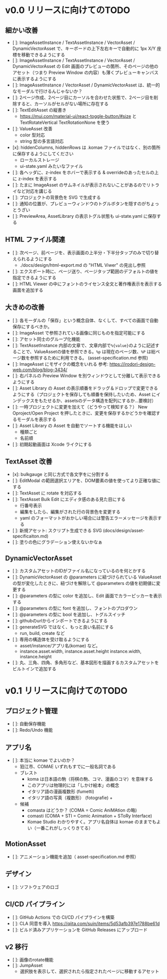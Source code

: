 # v0.0 リリースに向けてのTODO

## 細かい改善
- [ ]: ImageAssetInstance / TextAssetInstance / VectorAsset / DynamicVectorAsset で、キーボードの上下左右キーで自動的に 1px X/Y 座標を移動できるようにする
- [ ]: ImageAssetInstance / TextAssetInstance / VectorAsset / DynamicVectorAsset の Edit 画面のプレビューの箇所、そのページの他のアセット（つまり Preview Window の内容）も薄くプレビューキャンバスに表示するようにする
- [ ]: ImageAssetInstance / VectorAsset / DynamicVectorAsset は、統一的なモーダルで行けるんじゃないか？
- [ ]: 2ページ作成、2ページ目にカーソルを合わせた状態で、2ページ目を削除すると、カーソルがセルがない場所に存在する
- [ ]: TextEditAsset の縦書き
  - https://mui.com/material-ui/react-toggle-button/#size と TextRotateVertical TextRotationNone を使う
- [ ]: ValueAsset 改善
  - color 型対応
  - string 型の多言語対応
- [x]: hiddenColumns, hiddenRows は .komae ファイルではなく、別の箇所に保存するようにしてください
  - ローカルストレージ
  - ui-state.yaml みたいなファイル
- [ ]: 各ヘッダに、z-index をホバーで表示する & overrideのあったセルの上に z-index を表示する
- [ ]: たまに ImageAsset のサムネイルが表示されないことがあるのでリトライなど対応を講じる
- [ ]: プロジェクトの背景色を SVG で生成する
- [ ]: 通知の位置が、プレビューウィンドウのトグルボタンを隠すのがちょっとうざい
- [ ]: PreviewArea, AssetLibrary の表示トグル状態も ui-state.yaml に保存する

## HTML ファイル関連
- [ ]: 次ページ、前ページを、表示画面の上半分・下半分タップのみで切り替えられるようにする
  - ./docs/design/html-export.md の "HTML Viwer" の見出し参照
- [ ]: エクスポート時に、ページ送り、ページタップ範囲のデフォルトの値を指定できるようにする
- [ ]: HTML Viewer の中にフォントのライセンス全文と著作権表示を表示する画面を追加する

## 大きめの改善
- [ ]: 各モーダルの「保存」という概念自体、なくして、すべての画面で自動保存にするべきか。
- [ ]: ImageAsset で参照されている画像に同じものを指定可能にする
- [ ]: アセット同士のグループ化機能
- [ ]: TextAssetInstance 内部の文章で、文章内部で`%{value}`のように記述することで、ValueAssetの値を参照できる。`%p` は現在のページ数、`%P` は総ページ数を参照するために利用できる。 (asset-specification.md 参照)
- [ ]: ImageAsset にモザイクの概念をいれる 参考: https://irodori-design-web.com/blog/blog-3434/
- [ ]: 右パネルの Preview Window を別ウィンドウとして分離して表示できるようにする
- [ ]: Asset Library の Asset の表示順番をドラッグ＆ドロップで変更できるようにする（プロジェクトを保存しても順番を保持したいため、Asset にインデックスをもたせるか、assetsのデータ構造を配列にするか...要検討）
- [ ]: 一時プロジェクトに変更を加えて（どうやって検知する？） New Oproject/Open Project を押したときに、変更を保存するかどうかを確認するモーダルを表示する
- [ ]: Asset Library の Asset を自動でソートする機能をほしい
  - 種類ごと
  - 名前順
- [ ]: 初期起動画面は Xcode ライクにする

## TextAsset 改善
- [x]: bulkgauge と同じ方式で各文字を<text>に分割する
- [ ]: EditModal の範囲選択エリアを、DOM要素の値を使ってより正確な値にする
- [ ]: TextAsset に rotate を対応する
- [ ]: TextAsset Bulk Edit にエディタ感のある見た目にする
  - 行番号表示
  - 編集をしたら、編集がされた行の背景色を変更する
  - yaml のフォーマットがおかしい場合には警告エラーメッセージを表示する
- [ ]: 新規アセット: スクリプト生成できる SVG (docs/design/asset-specificaiton.md)
- [ ]: 塗りの色にグラデーション使えないかなぁ

## DynamicVectorAsset
- [ ]: カスタムアセットのIDがファイル名になっているのを何とかする
- [ ]: DynamicVectorAsset の @parameters に紐づけられている ValueAsset の型が変化したときに、紐づけを解除して @parameters の値を初期値に変更する
- [ ]: @parameters の型に color を追加し、Edit 画面でカラーピッカーを表示する
- [ ]: @parameters の型に font を追加し、フォントのプロダウン
- [ ]: @parameters の型に bool を追加し、トグルスイッチ
- [ ]: githubのurlからインポートできるようにする
- [ ]: generateSVG ではなく、もっと良い名前にする
  - run, build, create など
- [ ]: 専用の構造体を受け取るようにする
  - asset/instance/アプリ名(komae) など。
  - instance.asset.width, instance.asset.height instance.width, instance.height
- [ ]: 丸、三角、四角、多角形など、基本図形を描画するカスタムアセットをビルトインで追加する

# v0.1 リリースに向けてのTODO


## プロジェクト管理
- [ ]: 自動保存機能
- [ ]: Redo/Undo 機能

## アプリ名
- [ ]: 本当に komae でよいのか？
  - 狛江市、COMAE いずれもすでに一般名詞である
  - ブレスト
    - koma は日本語の駒（将棋の駒、コマ、漫画のコマ）を意味する
    - このアプリは物理的には「しかけ絵本」の概念
    - イタリア語の漫画複数形 (fumetti)
    - イタリア語の写真（複数形） (fotografie) + 
  - 候補
    - comasta はどうか？ (COMA = Comic AniMAtion の略)
    - comasti (COMA + STI = Comic Animation + SToRy Interface)
    - Komae Studio わかりやすく。アプリ名自体は komae のままでもよい（一番これがしっくりきてる）

## MotionAsset
- [ ]: アニメーション機能を追加（ asset-specification.md 参照）

## デザイン
- [ ]: ソフトウェアのロゴ

## CI/CD パイプライン
- [ ]: GitHub Actions での CI/CD パイプラインを構築
- [ ]: CLA 同意を導入 https://qiita.com/suin/items/5d53afb397e1788be61d
- [ ]: ビルド済みアプリケーションを GitHub Releases にアップロード

## v2 移行
- [ ]: 画像のrotate機能
- [ ]: JumpAsset
  - 選択肢を表示して、選択されたら指定されたページに移動するアセット
